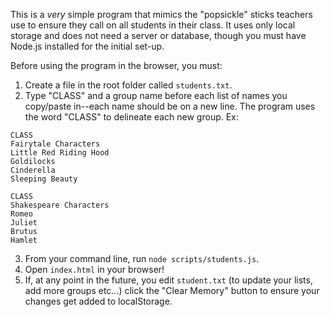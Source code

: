 This is a *very* simple program that mimics the "popsickle" sticks teachers use to ensure they call on all students in their class. It uses only local storage and does not need a server or database, though you must have Node.js installed for the initial set-up.

Before using the program in the browser, you must:

1. Create a file in the root folder called `students.txt`.
2. Type "CLASS" and a group name before each list of names you copy/paste in--each name should be on a new line. The program uses the word "CLASS" to delineate each new group. Ex: 
```
CLASS
Fairytale Characters
Little Red Riding Hood
Goldilocks
Cinderella
Sleeping Beauty

CLASS
Shakespeare Characters
Romeo
Juliet
Brutus
Hamlet
```
3. From your command line, run `node scripts/students.js`.
4. Open `index.html` in your browser! 
5. If, at any point in the future, you edit `student.txt` (to update your lists, add more groups etc...) click the "Clear Memory" button to ensure your changes get added to localStorage.
